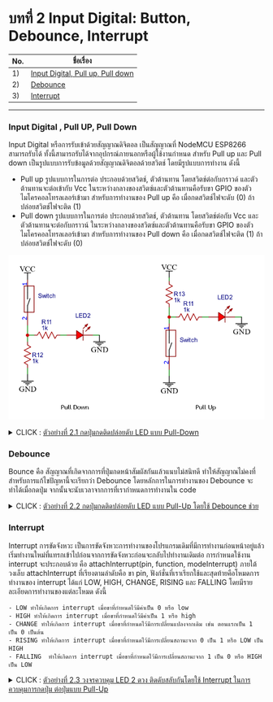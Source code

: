 
# บทที่ 2 Input Digital: Button, Debounce, Interrupt



No. |ชื่อเรื่อง|
----- |----- |
1)|[Input Digital, Pull up, Pull down](https://github.com/phisic1714/IoT-Learning-Set/blob/Pea/%E0%B8%9A%E0%B8%97%E0%B8%97%E0%B8%B5%E0%B9%882/%E0%B8%9A%E0%B8%97%E0%B8%97%E0%B8%B5%E0%B9%88_2.md#input-digital--pull-up-pull-down)|
2)|[Debounce](https://github.com/phisic1714/IoT-Learning-Set/blob/Pea/%E0%B8%9A%E0%B8%97%E0%B8%97%E0%B8%B5%E0%B9%882/%E0%B8%9A%E0%B8%97%E0%B8%97%E0%B8%B5%E0%B9%88_2.md#debounce)|
3)|[Interrupt](https://github.com/phisic1714/IoT-Learning-Set/blob/Pea/%E0%B8%9A%E0%B8%97%E0%B8%97%E0%B8%B5%E0%B9%882/%E0%B8%9A%E0%B8%97%E0%B8%97%E0%B8%B5%E0%B9%88_2.md#interrupt)|

---
### Input Digital , Pull UP, Pull Down
Input Digital หรือการรับเข้าด้วยสัญญาณดิจิตอล เป็นสัญญาณที่ NodeMCU ESP8266 สามารถรับได้ ทั้งนี้สามารถรับได้จากอุปกรณ์ภายนอกหรือผู้ใช้งานกำหนด สำหรับ Pull up และ Pull down เป็นรูปแบบการรับข้อมูลด้วยสัญญาณดิจิตอลด้วยสวิตช์ โดยมีรูปแบบการทำงาน ดังนี้
- Pull up รูปแบบการในการต่อ ประกอบด้วยสวิตช์, ตัวต้านทาน โดยสวิตช์ต่อกับกราวด์ และตัวต้านทานจะต่อเข้ากับ Vcc ในระหว่างกลางของสวิตซ์และตัวต้านทานคือรับขา GPIO ของตัวไมโครคอลโทรลเลอร์เข้ามา สำหรับการทำงานของ Pull up คือ เมื่อกดสวิตช์ไฟจะดับ (0) ถ้าปล่อยสวิตช์ไฟจะติด (1)
- Pull down รูปแบบการในการต่อ ประกอบด้วยสวิตช์, ตัวต้านทาน โดยสวิตช์ต่อกับ Vcc และตัวต้านทานจะต่อกับกราวน์ ในระหว่างกลางของสวิตซ์และตัวต้านทานคือรับขา GPIO ของตัวไมโครคอลโทรลเลอร์เข้ามา สำหรับการทำงานของ Pull down คือ เมื่อกดสวิตช์ไฟจะติด (1) ถ้าปล่อยสวิตช์ไฟจะดับ (0)

![image](image\PullUpDown.png)


<details><summary>CLICK : <ins>ตัวอย่างที่ 2.1 กดปุ่มกดติดปล่อยดับ LED แบบ Pull-Down</ins></summary>
<p>

```

#include "Arduino.h"
const int LED_ON = 0;
const int LED_OFF = 1;
int state ;
void pressed(); // ประกาศฟังก์ชันตรวจสอบการกดปุ่ม
void setup()
{
  state = LED_OFF;
  Serial.begin(115200);
  pinMode(D0, INPUT);
  pinMode(D1, OUTPUT);
}
void loop()
{
    switch (state)
    {
    case LED_ON: // เมื่อสถานะเป็น LED_ON
        digitalWrite(D1, HIGH); // LED จะสว่าง
        pressed(); // เข้าฟังก์ชันตรวจสอบการกดปุ่ม
        break;
    case LED_OFF: // เมื่อสถานะเป็น LED_OFF
        digitalWrite(D1, LOW); // LED จะดับ
        pressed(); // เข้าฟังก์ชันตรวจสอบการกดปุ่ม
        break;
    }
}
void pressed() // ฟังก์ชันตรวจสอบการกดปุ่ม
{
    if (digitalRead(D0) == HIGH) // ถ้าปุ่มถูกกด
     {
      state = LED_ON; // สถานะเป็น LED_ON
      Serial.println(state);
    }
    else if (digitalRead(D0) == LOW) // ถ้าปุ่มถูกปล่อย
     {
      state = LED_OFF; // สถานะเป็น LED_OFF
      Serial.println(state);
    }
}
```
<p>
</details>

### Debounce
Bounce คือ สัญญาณที่เกิดจากการที่ปุ่มกดหน้าสัมผัสกันแล้วแนบไม่สนิทดี ทำให้สัญญาณไม่คงที่ สำหรับการแก้ไขปัญหานี้จะเรียกว่า Debounce โดยหลักการในการทำงานของ Debounce จะทำได้เมื่อกดปุ่ม จากนั้นจะนับเวลาจากการที่เรากำหนดการทำงานใน code

<details><summary>CLICK : <ins>ตัวอย่างที่ 2.2 กดปุ่มกดติดปล่อยดับ LED แบบ Pull-Up โดยใช้ Debounce ช่วย</ins></summary>
<p>

```
#include "Arduino.h"
const int LED_ON = 0;
const int LED_OFF = 1;
int state;
void pressed(); // ประกาศฟังก์ชันตรวจสอบการกดปุ่ม
void setup()
{
    state = LED_OFF;
    Serial.begin(115200);
    pinMode(D0, INPUT);
    pinMode(D1, OUTPUT);
}
void loop()
{
    switch (state)
    {
    case LED_ON:
        digitalWrite(D1, HIGH);
        pressed();
        break;
    case LED_OFF:
        digitalWrite(D1, LOW);
        pressed();
        break;
    }
}
void pressed() // ฟังก์ชันตรวจสอบการกดปุ่ม
{
    if (digitalRead(D0) == HIGH)
    {
        // ทำ Debounce โดยตรวจสอบว่าปุ่มถูกกดหรือไม่
        delay(10);
        if (digitalRead(D0) == HIGH)
        {
            state = LED_OFF; // สถานะเป็น LED_OFF
            Serial.println(state);
        }
    }
    else if (digitalRead(D0) == LOW)
    {
        // ทำ Debounce โดยตรวจสอบว่าปุ่มถูกกดหรือไม่
        delay(10);
        if (digitalRead(D0) == LOW)
        {
            state = LED_ON; // สถานะเป็น LED_ON
            Serial.println(state);
        }
    }
}

```
<p>
</details>

### Interrupt

Interrupt 
	การขัดจังหวะ เป็นการขัดจังหวะการทำงานของโปรแกรมเดิมที่มีการทำงานก่อนหน้าอยู่แล้ว เริ่มทำงานใหม่ที่แทรกเข้าไปก่อนจากการขัดจังหวะก่อนจะกลับไปทำงานเดิมต่อ
	การกำหนดใช้งาน interrupt จะประกอบด้วย คือ 
    attachInterrupt(pin, function, modeInterrupt) 
    ภายใต้วงเล็บ attachInterrupt ที่เรียงตามลำดับคือ ขา pin, ฟังก์ชั่นที่เราเรียกใช้และสุดท้ายคือโหมดการทำงานของ interrupt ได้แก่ LOW, HIGH, CHANGE, RISING และ FALLING โดยมีรายละเอียดการทำงานของแต่ละโหมด ดังนี้

	- LOW ทำให้เกิดการ interrupt เมื่อขาที่กำหนดไว้มีค่าเป็น 0 หรือ low
	- HIGH ทำให้เกิดการ interrupt เมื่อขาที่กำหนดไว้มีค่าเป็น 1 หรือ high
	- CHANGE ทำให้เกิดการ interrupt เมื่อขาที่กำหนดไว้มีการเปลี่ยนแปลงจากเดิม เช่น ตอนแรกเป็น 1 เป็น 0 เป็นต้น
	- RISING ทำให้เกิดการ interrupt เมื่อขาที่กำหนดไว้มีการเปลี่ยนสถานะจาก 0 เป็น 1 หรือ LOW เป็น HIGH
	- FALLING  ทำให้เกิดการ interrupt เมื่อขาที่กำหนดไว้มีการเปลี่ยนสถานะจาก 1 เป็น 0 หรือ HIGH เป็น LOW

<details><summary>CLICK : <ins>ตัวอย่างที่ 2.3 วงจรควบคุม LED 2 ดวง ติดดับสลับกันโดยใช้ Interrupt ในการควบคุมการกดปุ่ม ต่อปุ่มแบบ Pull-Up</ins></summary>
<p>

```
#include "Arduino.h"
const int LED_1_OFF_LED_2_ON = 0;
const int LED_1_ON_LED_2_OFF = 1;
int state;
int presscount; // ตัวแปรนับจำนวนการกดปุ่ม
void pressed();
void setup()
{
    state = LED_1_OFF_LED_2_ON;
    presscount = 0;
    Serial.begin(115200);
    pinMode(D1, OUTPUT);
    pinMode(D2, OUTPUT);
    pinMode(D3, INPUT);
    attachInterrupt(digitalPinToInterrupt(D3), pressed, RISING); // ประกาศฟังก์ชัน Interrupt เมื่อขา D3 มีค่า HIGH จะเรียกใช้ฟังก์ชัน pressed
}
void loop()
{
    switch (state)
    {
    case LED_1_OFF_LED_2_ON:
        digitalWrite(D1, LOW);
        digitalWrite(D2, HIGH);
        Serial.println("LED 1 OFF : LED 2 ON");
        Serial.print("Press Count : ");
        Serial.println(presscount);

        if (digitalRead(D3) == LOW)
        {
            delay(10);
            if (presscount == 1)
            {
                state = LED_1_ON_LED_2_OFF;
            }
        }
        break;
    case LED_1_ON_LED_2_OFF:
        digitalWrite(D1, HIGH);
        digitalWrite(D2, LOW);
        Serial.println("LED 1 ON : LED 2 OFF");
        Serial.print("Press Count : ");
        Serial.println(presscount);
        if (digitalRead(D3) == LOW)
        {
            delay(10);
            if (presscount > 1)
            {
                state = LED_1_OFF_LED_2_ON;
                presscount = 0;
            }
        }
        break;
    }
}
IRAM_ATTR void pressed()
{
    presscount++;
}

```
<p>
</details>

